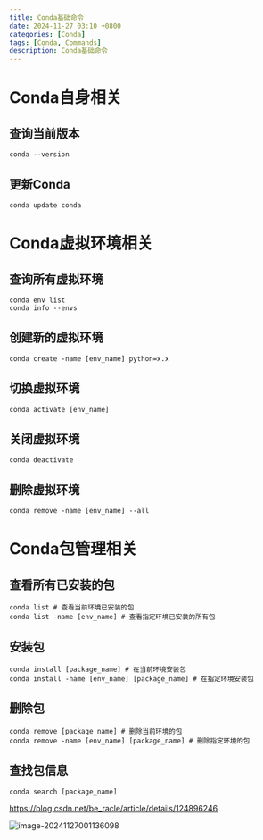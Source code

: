 ```yaml
---
title: Conda基础命令
date: 2024-11-27 03:10 +0800
categories: [Conda]
tags: [Conda, Commands]
description: Conda基础命令
---
```


# Conda自身相关

## 查询当前版本

```shell
conda --version
```

## 更新Conda

```shell
conda update conda
```

# Conda虚拟环境相关

## 查询所有虚拟环境

```shell
conda env list
conda info --envs
```

## 创建新的虚拟环境

```shell
conda create -name [env_name] python=x.x
```

## 切换虚拟环境

```shell
conda activate [env_name]
```

## 关闭虚拟环境

```shel
conda deactivate
```

## 删除虚拟环境

```shell
conda remove -name [env_name] --all
```

# Conda包管理相关

## 查看所有已安装的包

```shell
conda list # 查看当前环境已安装的包
conda list -name [env_name] # 查看指定环境已安装的所有包
```

## 安装包

```shell
conda install [package_name] # 在当前环境安装包
conda install -name [env_name] [package_name] # 在指定环境安装包
```

## 删除包

```shell
conda remove [package_name] # 删除当前环境的包
conda remove -name [env_name] [package_name] # 删除指定环境的包
```

## 查找包信息

```shell
conda search [package_name]
```

















https://blog.csdn.net/be_racle/article/details/124896246

![image-20241127001136098](https://cdn.jsdelivr.net/gh/Xlawy/ImageHosting/img/image-20241127001136098.png)

